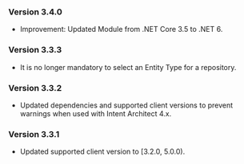 ### Version 3.4.0

- Improvement: Updated Module from .NET Core 3.5 to .NET 6.

### Version 3.3.3

- It is no longer mandatory to select an Entity Type for a repository.

### Version 3.3.2

- Updated dependencies and supported client versions to prevent warnings when used with Intent Architect 4.x.

### Version 3.3.1

- Updated supported client version to [3.2.0, 5.0.0).
